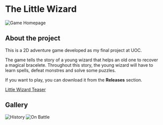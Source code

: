 # The Little Wizard
![Game Homepage](/images/home.jpg)

## About the project
This is a 2D adventure game developed as my final project at UOC. 

The game tells the story of a young wizard that helps an old one to recover a magical bracelete. Throughout this story, the young wizard will have to learn spells, defeat monstres and solve some puzzles.

If you want to play, you can download it from the **Releases** section. 

[Little Wizard Teaser](https://www.youtube.com/watch?v=tIVACKYk134)

## Gallery
![History](/images/dialogs.jpg)
![On Battle](/images/battle.jpg)

